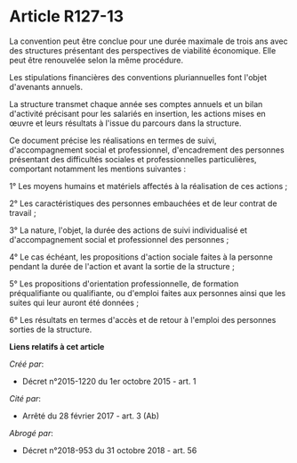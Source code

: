 # Article R127-13

La convention peut être conclue pour une durée maximale de trois ans avec des structures présentant des perspectives de
viabilité économique. Elle peut être renouvelée selon la même procédure. 

Les stipulations financières des conventions pluriannuelles font l'objet d'avenants annuels. 

La structure transmet chaque année ses comptes annuels et un bilan d'activité précisant pour les salariés en insertion, les
actions mises en œuvre et leurs résultats à l'issue du parcours dans la structure. 

Ce document précise les réalisations en termes de suivi, d'accompagnement social et professionnel, d'encadrement des
personnes présentant des difficultés sociales et professionnelles particulières, comportant notamment les mentions
suivantes : 

1° Les moyens humains et matériels affectés à la réalisation de ces actions ; 

2° Les caractéristiques des personnes embauchées et de leur contrat de travail ; 

3° La nature, l'objet, la durée des actions de suivi individualisé et d'accompagnement social et professionnel des
personnes ; 

4° Le cas échéant, les propositions d'action sociale faites à la personne pendant la durée de l'action et avant la sortie de
la structure ; 

5° Les propositions d'orientation professionnelle, de formation préqualifiante ou qualifiante, ou d'emploi faites aux
personnes ainsi que les suites qui leur auront été données ; 

6° Les résultats en termes d'accès et de retour à l'emploi des personnes sorties de la structure.

**Liens relatifs à cet article**

_Créé par_:

  - Décret n°2015-1220 du 1er octobre 2015 - art. 1

_Cité par_:

  - Arrêté du 28 février 2017 - art. 3 (Ab)

_Abrogé par_:

  - Décret n°2018-953 du 31 octobre 2018 - art. 56

